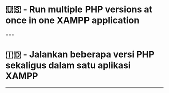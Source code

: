 # 🇺🇸 - Run multiple PHP versions at once in one XAMPP application

===

# 🇮🇩 - Jalankan beberapa versi PHP sekaligus dalam satu aplikasi XAMPP

---
